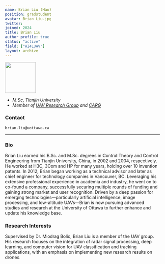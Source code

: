 ```yaml
---
name: Brian Liu (Hao)
position: gradstudent
avatar: Brian Liu.jpg
twitter:
joined: 2024
title: Brian Liu
author_profile: true
status: "active"
field: ["AI4LUAV"]
layout: archive
---
```


<img width="100" src="{{site.baseurl}}/images/people/{{page.avatar}}" data-action="zoom">

- _M.Sc, Tianjin University_<br>
- _Member of [UAV Research Group](https://carg-uottawa.github.io/uav/) and [CARG](https://carg-uottawa.github.io/)_


### Contact

<i class="fa fa-envelope-o"></i>  `brian.liu@uottawa.ca`<br>

<hr>

### Bio

Brian Liu earned his B.Sc. and M.Sc. degrees in Control Theory and Control Engineering from Tianjin University, China, in 2002 and 2004, respectively. He worked at H3C, 3Com and HP for many years, holding over 10 invention patents. In 2012, Brian began working as a technical advisor and later as chief engineer for technology companies in Vancouver, BC. Leveraging his extensive professional experience in academia and industry, he went on to co-found a company, successfully securing multiple rounds of funding and gaining strong market and user recognition. Driven by a deep passion for emerging technologies—particularly artificial intelligence, image processing, and low-altitude UAVs—Brian is now pursuing advanced studies and research at the University of Ottawa to further enhance and update his knowledge base.












### Research Interests

Supervised by Dr. Miodrag Bolic, Brian Liu is a member of the UAV group. His research focuses on the integration of radar signal processing, deep learning, and computer vision for UAV classification and tracking applications, with an emphasis on implementing new research results on drones.
